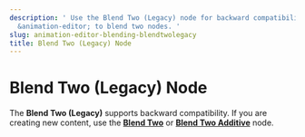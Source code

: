 ```yaml
---
description: ' Use the Blend Two (Legacy) node for backward compatibility in &ALYlong;
  &animation-editor; to blend two nodes. '
slug: animation-editor-blending-blendtwolegacy
title: Blend Two (Legacy) Node
---
```

# Blend Two \(Legacy\) Node<a name="animation-editor-blending-blendtwolegacy"></a>

The **Blend Two \(Legacy\)** supports backward compatibility\. If you are creating new content, use the **[Blend Two](/docs/userguide/animation/editor/blending-blendtwo.md)** or **[Blend Two Additive](/docs/userguide/animation/editor/blending-blendtwoadditive.md)** node\.